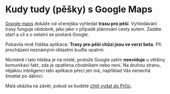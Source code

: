 <!--
title : Kudy tudy (pěšky) s Google Maps
author : Roman Ožana <ozana@omdesign.cz>
date : 23.7.2008 14:41:05
tags : google, mapy
-->

# Kudy tudy (pěšky) s Google Maps

[Google maps][1] dokáže od včerejška vyhledat **trasu pro pěší**. Vyhledávání trasy funguje obdobně, jako jako v případě plánování cesty autem. Zadáte start a cíl a o ostatní se postará Google.

Pobavila mně hláška aplikace: **Trasy pro pěší chůzi jsou ve verzi beta.** Při procházení neznámými oblastmi buďte opatrní.

Nicméně i tato hláška je na místě, protože Google zatím **neeviduje** u většiny komunikací fakt, zda je opatřena chodníkem nebo není. Na druhou stranu, nějakou inteligenci tato aplikace přeci jen má, například Vás nenechá šmatlat po dálnici.

Malá ukázka na závěr, pokud se budete [chtít vydat do Prčic][2].

 [1]: http://maps.google.cz "České mapy od Google"
 [2]: http://maps.google.cz/maps?f=d&hl=cs&geocode=&saddr=Ostrava&daddr=Pr%C4%8Dice&sll=49.582226,17.067261&sspn=1.250105,2.406006&dirflg=w&doflg=ptk&ie=UTF8&z=8 "Pochod Ostrava Prčice"